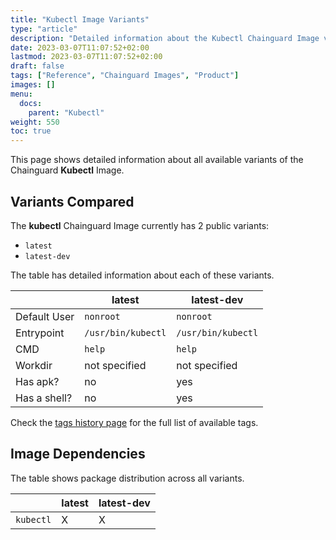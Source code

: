 ```yaml
---
title: "Kubectl Image Variants"
type: "article"
description: "Detailed information about the Kubectl Chainguard Image variants"
date: 2023-03-07T11:07:52+02:00
lastmod: 2023-03-07T11:07:52+02:00
draft: false
tags: ["Reference", "Chainguard Images", "Product"]
images: []
menu:
  docs:
    parent: "Kubectl"
weight: 550
toc: true
---
```


This page shows detailed information about all available variants of the Chainguard **Kubectl** Image.

## Variants Compared
The **kubectl** Chainguard Image currently has 2 public variants: 

- `latest`
- `latest-dev`

The table has detailed information about each of these variants.

|              | latest             | latest-dev         |
|--------------|--------------------|--------------------|
| Default User | `nonroot`          | `nonroot`          |
| Entrypoint   | `/usr/bin/kubectl` | `/usr/bin/kubectl` |
| CMD          | `help`             | `help`             |
| Workdir      | not specified      | not specified      |
| Has apk?     | no                 | yes                |
| Has a shell? | no                 | yes                |

Check the [tags history page](/chainguard/chainguard-images/reference/kubectl/tags_history/) for the full list of available tags.
## Image Dependencies
The table shows package distribution across all variants.

|           | latest | latest-dev |
|-----------|--------|------------|
| `kubectl` | X      | X          |
